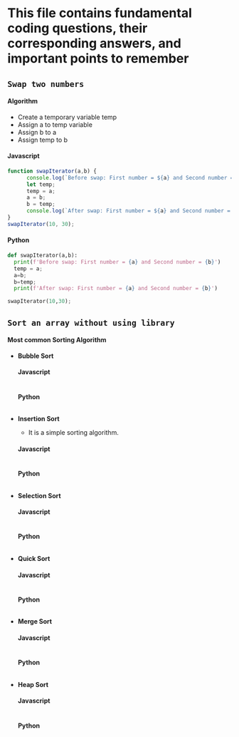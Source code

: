 # This file contains fundamental coding questions, their corresponding answers, and important points to remember

## `Swap two numbers`

#### Algorithm

- Create a temporary variable temp
- Assign a to temp variable
- Assign b to a
- Assign temp to b

#### Javascript

  ```js
  function swapIterator(a,b) {
        console.log(`Before swap: First number = ${a} and Second number = ${b}`);
        let temp;
        temp = a;
        a = b;
        b = temp;
        console.log(`After swap: First number = ${a} and Second number = ${b}`);
  }
  swapIterator(10, 30);
  ```

#### Python

  ````py
  def swapIterator(a,b):
    print(f'Before swap: First number = {a} and Second number = {b}')
    temp = a;
    a=b;
    b=temp;
    print(f'After swap: First number = {a} and Second number = {b}')
  
  swapIterator(10,30);
  ````

## `Sort an array without using library`

#### Most common Sorting Algorithm

  - **Bubble Sort**

      #### Javascript
      
      ```js

      ```

      #### Python

      ````py

      ````    
  - **Insertion Sort**
      - It is a simple sorting algorithm. 
      
      #### Javascript
      
      ```js

      ```

      #### Python

      ````py

      ````    
    
  - **Selection Sort**
      
      #### Javascript
      
      ```js

      ```

      #### Python

      ````py

      ````    
    
  - **Quick Sort**
      
      #### Javascript
      
      ```js

      ```

      #### Python

      ````py

      ````    
    
  - **Merge Sort**
      
      #### Javascript
      
      ```js

      ```

      #### Python

      ````py

      ````
    
  - **Heap Sort**
      
      #### Javascript
      
      ```js

      ```

      #### Python

      ````py

      ````    